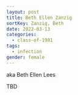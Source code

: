 ```yaml
---
layout: post
title: Beth Ellen Zanzig
sortKey: Zanzig, Beth
date: 2022-03-13
categories:
  - class-of-1981
tags:
  - infection
gender: female
---
```

aka Beth Ellen Lees

TBD